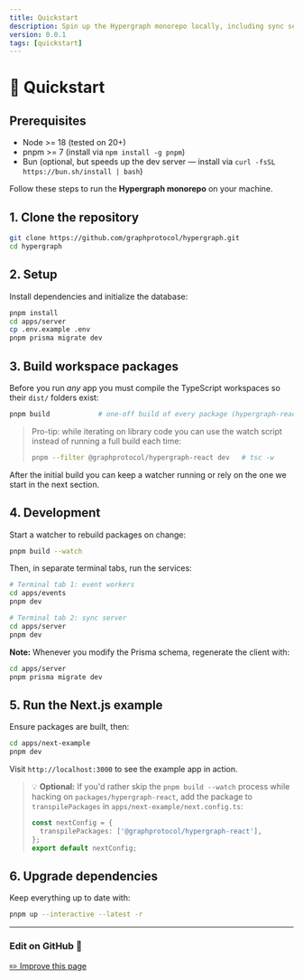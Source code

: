 ```yaml
---
title: Quickstart
description: Spin up the Hypergraph monorepo locally, including sync server, event workers, and example app.
version: 0.0.1
tags: [quickstart]
---
```


# 🚀 Quickstart

## Prerequisites

- Node >= 18 (tested on 20+)
- pnpm >= 7 (install via `npm install -g pnpm`)
- Bun (optional, but speeds up the dev server — install via `curl -fsSL https://bun.sh/install | bash`)

Follow these steps to run the **Hypergraph monorepo** on your machine.

## 1. Clone the repository

```bash
git clone https://github.com/graphprotocol/hypergraph.git
cd hypergraph
```

## 2. Setup

Install dependencies and initialize the database:

```bash
pnpm install
cd apps/server
cp .env.example .env
pnpm prisma migrate dev
```

## 3. Build workspace packages

Before you run *any* app you must compile the TypeScript workspaces so their `dist/` folders exist:

```bash
pnpm build            # one-off build of every package (hypergraph-react, hypergraph, …)
```

> Pro-tip: while iterating on library code you can use the watch script instead of running a full build each time:
>
> ```bash
> pnpm --filter @graphprotocol/hypergraph-react dev   # tsc -w
> ```

After the initial build you can keep a watcher running or rely on the one we start in the next section.

## 4. Development

Start a watcher to rebuild packages on change:

```bash
pnpm build --watch
```

Then, in separate terminal tabs, run the services:

```bash
# Terminal tab 1: event workers
cd apps/events
pnpm dev

# Terminal tab 2: sync server
cd apps/server
pnpm dev
```

**Note:** Whenever you modify the Prisma schema, regenerate the client with:

```bash
cd apps/server
pnpm prisma migrate dev
```

## 5. Run the Next.js example

Ensure packages are built, then:

```bash
cd apps/next-example
pnpm dev
```

Visit `http://localhost:3000` to see the example app in action.

> 💡 **Optional:** If you'd rather skip the `pnpm build --watch` process while hacking on `packages/hypergraph-react`, add the package to `transpilePackages` in `apps/next-example/next.config.ts`:
>
> ```ts title="apps/next-example/next.config.ts"
> const nextConfig = {
>   transpilePackages: ['@graphprotocol/hypergraph-react'],
> };
> export default nextConfig;
> ```

## 6. Upgrade dependencies

Keep everything up to date with:

```bash
pnpm up --interactive --latest -r
```

---

### Edit on GitHub  :bust_in_silhouette:

[✏️ Improve this page](https://github.com/graphprotocol/hypergraph/edit/main/docs/docs/quickstart.md)

```